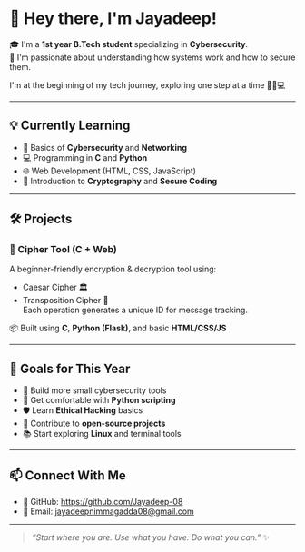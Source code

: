 # 👋 Hey there, I'm Jayadeep!

🎓 I'm a **1st year B.Tech student** specializing in **Cybersecurity**.  
🔐 I'm passionate about understanding how systems work and how to secure them.

I'm at the beginning of my tech journey, exploring one step at a time 🚶‍♂️💻

---

## 💡 Currently Learning

- 🧠 Basics of **Cybersecurity** and **Networking**
- 💻 Programming in **C** and **Python**
- 🌐 Web Development (HTML, CSS, JavaScript)
- 🔏 Introduction to **Cryptography** and **Secure Coding**

---

## 🛠️ Projects

### 🔐 Cipher Tool (C + Web)
A beginner-friendly encryption & decryption tool using:
- Caesar Cipher 🏛️  
- Transposition Cipher 🧩  
Each operation generates a unique ID for message tracking.

📦 Built using **C**, **Python (Flask)**, and basic **HTML/CSS/JS**

---

## 🎯 Goals for This Year

- 🚧 Build more small cybersecurity tools  
- 🐍 Get comfortable with **Python scripting**  
- 🛡️ Learn **Ethical Hacking** basics  
- 🌱 Contribute to **open-source projects**  
- 📚 Start exploring **Linux** and terminal tools

---

## 📫 Connect With Me

- 🐙 GitHub: https://github.com/Jayadeep-08  
- 📧 Email: jayadeepnimmagadda08@gmail.com

---

> *“Start where you are. Use what you have. Do what you can.”* ✨
